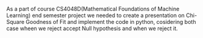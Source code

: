As a part of course CS4048D(Mathematical Foundations of Machine Learning) end semester project we needed to create a presentation on Chi-Square Goodness of Fit 
and implement the code in python, cosidering both case wheen we reject accept Null hypothesis and when we reject it.

